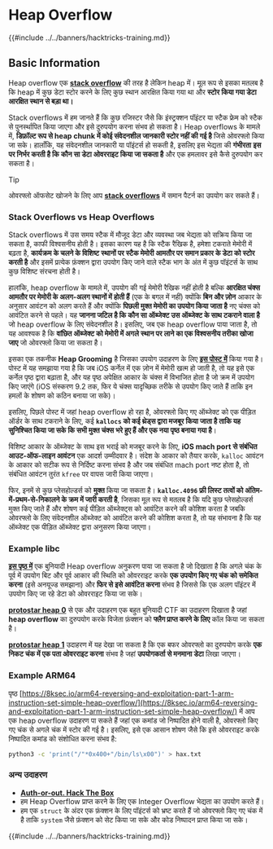 # Heap Overflow

{{#include ../../banners/hacktricks-training.md}}

## Basic Information

Heap overflow एक [**stack overflow**](../stack-overflow/) की तरह है लेकिन heap में। मूल रूप से इसका मतलब है कि heap में कुछ डेटा स्टोर करने के लिए कुछ स्थान आरक्षित किया गया था और **स्टोर किया गया डेटा आरक्षित स्थान से बड़ा था।**

Stack overflows में हम जानते हैं कि कुछ रजिस्टर जैसे कि इंस्ट्रक्शन पॉइंटर या स्टैक फ्रेम को स्टैक से पुनर्स्थापित किया जाएगा और इसे दुरुपयोग करना संभव हो सकता है। Heap overflows के मामले में, **डिफ़ॉल्ट रूप से heap chunk में कोई संवेदनशील जानकारी स्टोर नहीं की गई है** जिसे ओवरफ्लो किया जा सके। हालाँकि, यह संवेदनशील जानकारी या पॉइंटर्स हो सकती है, इसलिए इस भेद्यता की **गंभीरता** **इस पर निर्भर करती है कि** **कौन सा डेटा ओवरराइट किया जा सकता है** और एक हमलावर इसे कैसे दुरुपयोग कर सकता है।

> [!TIP]
> ओवरफ्लो ऑफसेट खोजने के लिए आप [**stack overflows**](../stack-overflow/#finding-stack-overflows-offsets) में समान पैटर्न का उपयोग कर सकते हैं।

### Stack Overflows vs Heap Overflows

Stack overflows में उस समय स्टैक में मौजूद डेटा और व्यवस्था जब भेद्यता को सक्रिय किया जा सकता है, काफी विश्वसनीय होती है। इसका कारण यह है कि स्टैक रैखिक है, हमेशा टकराते मेमोरी में बढ़ता है, **कार्यक्रम के चलने के विशिष्ट स्थानों पर स्टैक मेमोरी आमतौर पर समान प्रकार के डेटा को स्टोर करती है** और इसमें प्रत्येक फ़ंक्शन द्वारा उपयोग किए जाने वाले स्टैक भाग के अंत में कुछ पॉइंटर्स के साथ कुछ विशिष्ट संरचना होती है।

हालांकि, heap overflow के मामले में, उपयोग की गई मेमोरी रैखिक नहीं होती है बल्कि **आरक्षित चंक्स आमतौर पर मेमोरी के अलग-अलग स्थानों में होती हैं** (एक के बगल में नहीं) क्योंकि **बिन और ज़ोन** आकार के अनुसार आवंटन को अलग करते हैं और क्योंकि **पिछली मुक्त मेमोरी का उपयोग किया जाता है** नए चंक्स को आवंटित करने से पहले। यह **जानना जटिल है कि कौन सा ऑब्जेक्ट उस ऑब्जेक्ट के साथ टकराने वाला है** जो heap overflow के लिए संवेदनशील है। इसलिए, जब एक heap overflow पाया जाता है, तो यह आवश्यक है कि **वांछित ऑब्जेक्ट को मेमोरी में अगले स्थान पर लाने का एक विश्वसनीय तरीका खोजा जाए** जो ओवरफ्लो किया जा सकता है।

इसका एक तकनीक **Heap Grooming** है जिसका उपयोग उदाहरण के लिए [**इस पोस्ट में**](https://azeria-labs.com/grooming-the-ios-kernel-heap/) किया गया है। पोस्ट में यह समझाया गया है कि जब iOS कर्नेल में एक ज़ोन में मेमोरी खत्म हो जाती है, तो यह इसे एक कर्नेल पृष्ठ द्वारा बढ़ाता है, और यह पृष्ठ अपेक्षित आकार के चंक्स में विभाजित होता है जो क्रम में उपयोग किए जाएंगे (iOS संस्करण 9.2 तक, फिर ये चंक्स यादृच्छिक तरीके से उपयोग किए जाते हैं ताकि इन हमलों के शोषण को कठिन बनाया जा सके)।

इसलिए, पिछले पोस्ट में जहां heap overflow हो रहा है, ओवरफ्लो किए गए ऑब्जेक्ट को एक पीड़ित ऑर्डर के साथ टकराने के लिए, कई **`kallocs` को कई थ्रेड्स द्वारा मजबूर किया जाता है ताकि यह सुनिश्चित किया जा सके कि सभी मुक्त चंक्स भरे हुए हैं और एक नया पृष्ठ बनाया गया है**।

विशिष्ट आकार के ऑब्जेक्ट के साथ इस भराई को मजबूर करने के लिए, **iOS mach port से संबंधित आउट-ऑफ-लाइन आवंटन** एक आदर्श उम्मीदवार है। संदेश के आकार को तैयार करके, `kalloc` आवंटन के आकार को सटीक रूप से निर्दिष्ट करना संभव है और जब संबंधित mach port नष्ट होता है, तो संबंधित आवंटन तुरंत `kfree` पर वापस जारी किया जाएगा।

फिर, इनमें से कुछ प्लेसहोल्डर्स को **मुक्त** किया जा सकता है। **`kalloc.4096` फ्री लिस्ट तत्वों को अंतिम-में-प्रथम-से-निकालने के क्रम में जारी करती है**, जिसका मूल रूप से मतलब है कि यदि कुछ प्लेसहोल्डर्स मुक्त किए जाते हैं और शोषण कई पीड़ित ऑब्जेक्ट्स को आवंटित करने की कोशिश करता है जबकि ओवरफ्लो के लिए संवेदनशील ऑब्जेक्ट को आवंटित करने की कोशिश करता है, तो यह संभावना है कि यह ऑब्जेक्ट एक पीड़ित ऑब्जेक्ट द्वारा अनुसरण किया जाएगा।

### Example libc

[**इस पृष्ठ में**](https://guyinatuxedo.github.io/27-edit_free_chunk/heap_consolidation_explanation/index.html) एक बुनियादी Heap overflow अनुकरण पाया जा सकता है जो दिखाता है कि अगले चंक के पूर्व में उपयोग बिट और पूर्व आकार की स्थिति को ओवरराइट करके **एक उपयोग किए गए चंक को समेकित करना** (इसे अनयूज्ड समझाना) और **फिर से इसे आवंटित करना** संभव है जिससे कि एक अलग पॉइंटर में उपयोग किए जा रहे डेटा को ओवरराइट किया जा सके।

[**protostar heap 0**](https://guyinatuxedo.github.io/24-heap_overflow/protostar_heap0/index.html) से एक और उदाहरण एक बहुत बुनियादी CTF का उदाहरण दिखाता है जहां **heap overflow** का दुरुपयोग करके विजेता फ़ंक्शन को **फ्लैग प्राप्त करने के लिए** कॉल किया जा सकता है।

[**protostar heap 1**](https://guyinatuxedo.github.io/24-heap_overflow/protostar_heap1/index.html) उदाहरण में यह देखा जा सकता है कि एक बफर ओवरफ्लो का दुरुपयोग करके **एक निकट चंक में एक पता ओवरराइट करना** संभव है जहां **उपयोगकर्ता से मनमाना डेटा** लिखा जाएगा।

### Example ARM64

पृष्ठ [https://8ksec.io/arm64-reversing-and-exploitation-part-1-arm-instruction-set-simple-heap-overflow/](https://8ksec.io/arm64-reversing-and-exploitation-part-1-arm-instruction-set-simple-heap-overflow/) में आप एक heap overflow उदाहरण पा सकते हैं जहां एक कमांड जो निष्पादित होने वाली है, ओवरफ्लो किए गए चंक से अगले चंक में स्टोर की गई है। इसलिए, इसे एक आसान शोषण जैसे कि इसे ओवरराइट करके निष्पादित कमांड को संशोधित करना संभव है:
```bash
python3 -c 'print("/"*0x400+"/bin/ls\x00")' > hax.txt
```
### अन्य उदाहरण

- [**Auth-or-out. Hack The Box**](https://7rocky.github.io/en/ctf/htb-challenges/pwn/auth-or-out/)
- हम Heap Overflow प्राप्त करने के लिए एक Integer Overflow भेद्यता का उपयोग करते हैं।
- हम एक `struct` के अंदर एक फ़ंक्शन के लिए पॉइंटर्स को भ्रष्ट करते हैं जो ओवरफ्लो किए गए चंक में है ताकि `system` जैसे फ़ंक्शन को सेट किया जा सके और कोड निष्पादन प्राप्त किया जा सके।

{{#include ../../banners/hacktricks-training.md}}
